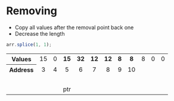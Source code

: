 # Removing

* Copy all values after the removal point back one
* Decrease the length


<div class="biggest">

```js
arr.splice(1, 1);
```

</div>

<table style="table-layout: fixed; text-align:center;">
    <tr>
        <th scope="row">Values</th>
        <td class="background-blue">15</td>
        <td class="background-red">0</td>
        <td class="background-green"><strong>15</strong></td>
        <td class="background-green fragment fragment-dn" data-style="out"><strong>32</strong></td>
        <td class="background-green fragment fragment-dn"><strong>12</strong></td>
        <td class="background-green fragment fragment-dn" data-style="out"><strong>12</strong></td>
        <td class="background-green fragment fragment-dn"><strong>8</strong></td>
        <td class="background-green fragment fragment-dn" data-style="out" data-index="2"><strong>8</strong></td>
        <td class="background-green fragment fragment-dn" data-index="2">8</td>
        <td class="background-green">0</td>
        <td class="background-green">0</td>
    </tr>
    <tr>
        <th scope="row">Address</th>
        <td>3</td>
        <td>4</td>
        <td id="ptr-end-11">5</td>
        <td>6</td>
        <td>7</td>
        <td>8</td>
        <td>9</td>
        <td>10</td>
    </tr>
    <tr style="background-color: transparent;">
        <td colspan="9">&nbsp;</td>
    </tr>
    <tr style="background-color: transparent;">
        <td></td>
        <td></td>
        <td></td>
        <td id="ptr-start-11">ptr</td>
        <td></td>
        <td></td>
        <td></td>
        <td></td>
    </tr>
</table>

<div class="line line-arrow-end" data-from="ptr-start-11" data-to="ptr-end-11"></div>
